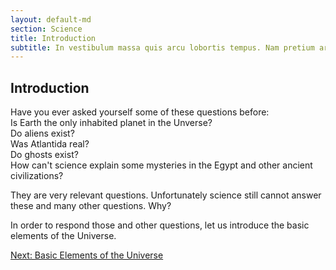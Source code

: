 ```yaml
---
layout: default-md
section: Science
title: Introduction
subtitle: In vestibulum massa quis arcu lobortis tempus. Nam pretium arcu in odio vulputate luctus.
---
```


## Introduction
Have you ever asked yourself some of these questions before:  
Is Earth the only inhabited planet in the Unverse?  
Do aliens exist?  
Was Atlantida real?  
Do ghosts exist?  
How can't science explain some mysteries in the Egypt and other ancient civilizations?  

They are very relevant questions. Unfortunately science still cannot answer these and many other questions. Why?

In order to respond those and other questions, let us introduce the basic elements of the Universe.


<a href="/science/basic-elements" class="button">Next: Basic Elements of the Universe</a>

